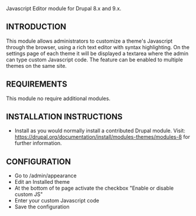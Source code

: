Javascript Editor module for Drupal 8.x and 9.x.

INTRODUCTION
------------
This module allows administrators to customize a theme's Javascript
through the browser, using a rich text editor with syntax highlighting.
On the settings page of each theme it will be displayed a textarea 
where the admin can type custom Javascript code. 
The feature can be enabled to multiple themes on the same site.

REQUIREMENTS
------------
This module no require additional modules.

INSTALLATION INSTRUCTIONS
-------------------------
 * Install as you would normally install a contributed Drupal module. Visit:
   https://drupal.org/documentation/install/modules-themes/modules-8
   for further information.

CONFIGURATION
-------------

 * Go to /admin/appearance
 * Edit an Installed theme
 * At the bottom of te page activate the checkbox "Enable or disable custom JS"
 * Enter your custom Javascript code
 * Save the configuration
